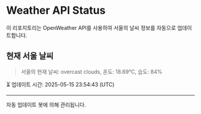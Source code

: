 
# Weather API Status

이 리포지토리는 OpenWeather API를 사용하여 서울의 날씨 정보를 자동으로 업데이트합니다.

## 현재 서울 날씨
> 서울의 현재 날씨: overcast clouds, 온도: 18.69°C, 습도: 84%

⏳ 업데이트 시간: 2025-05-15 23:54:43 (UTC)

---
자동 업데이트 봇에 의해 관리됩니다.
